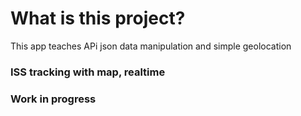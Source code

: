# What is this project?
This app teaches APi json data manipulation and simple geolocation 
### ISS tracking with map, realtime
### Work in progress